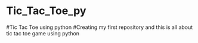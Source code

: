 # Tic_Tac_Toe_py
#Tic Tac Toe using python
#Creating my first repository and this is all about tic tac toe game using python 
